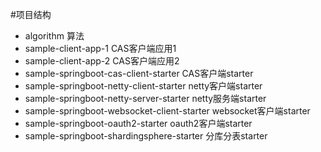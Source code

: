 #项目结构

- algorithm  算法
- sample-client-app-1 CAS客户端应用1
- sample-client-app-2 CAS客户端应用2
- sample-springboot-cas-client-starter CAS客户端starter
- sample-springboot-netty-client-starter netty客户端starter
- sample-springboot-netty-server-starter netty服务端starter
- sample-springboot-websocket-client-starter websocket客户端starter
- sample-springboot-oauth2-starter oauth2客户端starter
- sample-springboot-shardingsphere-starter 分库分表starter
